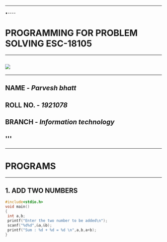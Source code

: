 ___
•----
# **PROGRAMMING FOR PROBLEM SOLVING ESC-18105**
----
![](https://nptel.ac.in/content/college_assets/college_logo/1078_logo.jpg)
----
---
## **NAME** - ***Parvesh bhatt***
## **ROLL NO.** - *1921078*
## **BRANCH** - *Information technology*
'''
---
----

# PROGRAMS
----
## 1. ADD TWO NUMBERS
```C
#include<stdio.h>
void main()
{
 int a,b;
 printf("Enter the two number to be added\n");
 scanf("%d%d",&a,&b);
 printf("Sum : %d + %d = %d \n",a,b,a+b);
}
```
